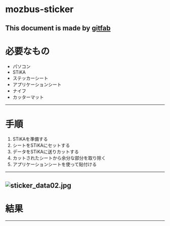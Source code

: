 # mozbus-sticker
## 
This document is made by [gitfab](http://gitfab.org)
---
# 必要なもの

* パソコン
* STiKA
* ステッカーシート
* アプリケーションシート
* ナイフ
* カッターマット

---
# 手順

1. STiKAを準備する
2. シートをSTiKAにセットする
3. データをSTiKAに送りカットする
4. カットされたシートから余分な部分を取り除く
5. アプリケーションシートを使って貼付ける

---
![sticker_data02.jpg](https://raw.github.com/dadaa/mozbus-sticker/master/gitfab/resources/sticker_data02.jpg)
---
# 結果
---
